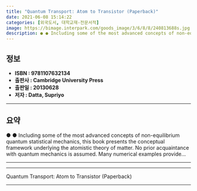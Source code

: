 ```yaml
---
title: "Quantum Transport: Atom to Transistor (Paperback)"
date: 2021-06-08 15:14:22
categories: [외국도서, 대학교재-전문서적]
image: https://bimage.interpark.com/goods_image/3/6/8/8/240813688s.jpg
description: ● ● Including some of the most advanced concepts of non-equilibrium quantum statistical mechanics, this book presents the conceptual framework underlying the
---
```


## **정보**

- **ISBN : 9781107632134**
- **출판사 : Cambridge University Press**
- **출판일 : 20130628**
- **저자 : Datta, Supriyo**

------



## **요약**

●  ●  Including some of the most advanced concepts of non-equilibrium quantum statistical mechanics, this book presents the conceptual framework underlying the atomistic theory of matter. No prior acquaintance with quantum mechanics is assumed. Many numerical examples provide... 

------



------


Quantum Transport: Atom to Transistor (Paperback) 

------


